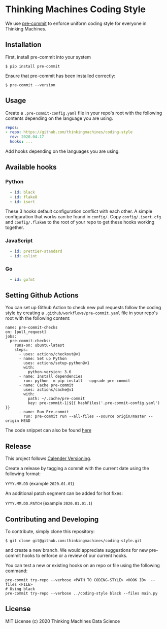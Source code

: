# Thinking Machines Coding Style

We use [pre-commit](https://pre-commit.com) to enforce uniform coding style for everyone
in Thinking Machines.

## Installation

First, install pre-commit into your system

```
$ pip install pre-commit
```

Ensure that pre-commit has been installed correctly:

```
$ pre-commit --version
```

## Usage

Create a `.pre-commit-config.yaml` file in your repo's root with the following contents
depending on the language you are using.

```yaml
repos:
- repo: https://github.com/thinkingmachines/coding-style
  rev: 2020.04.17
  hooks: ...
```

Add hooks depending on the languages you are using.

## Available hooks

### Python

```yaml
  - id: black
  - id: flake8
  - id: isort
```

These 3 hooks default configuration conflict with each other. A simple configuration that works can be
found in `config/`. Copy `config/.isort.cfg` and `config/.flake8` to the root of your repo to get
these hooks working together.
### JavaScript

```yaml
  - id: prettier-standard
  - id: eslint
```

### Go

```yaml
  - id: gofmt
```

## Setting Github Actions

You can set up Github Action to check new pull requests follow the coding style by
creating a `.github/workflows/pre-commit.yaml` file in your repo's root with the following content:
```
name: pre-commit-checks
on: [pull_request]
jobs:
  pre-commit-checks:
    runs-on: ubuntu-latest
    steps:
      - uses: actions/checkout@v1
      - name: Set up Python
        uses: actions/setup-python@v1
        with:
          python-version: 3.6
      - name: Install dependencies
        run: python -m pip install --upgrade pre-commit
      - name: Cache pre-commit
        uses: actions/cache@v1
        with:
          path: ~/.cache/pre-commit
          key: pre-commit-1|${{ hashFiles('.pre-commit-config.yaml') }}
      - name: Run Pre-commit
        run: pre-commit run --all-files --source origin/master --origin HEAD
```

The code snippet can also be found [here](https://github.com/thinkingmachines/gh-actions/blob/master/.github/workflows/pre-commit.yaml)

## Release

This project follows [Calender Versioning](https://calver.org/).

Create a release by tagging a commit with the current date using the following format:

`YYYY.MM.DD` (example `2020.01.01`)

An additional patch segment can be added for hot fixes:

`YYYY.MM.DD.PATCH` (example `2020.01.01.1`)

## Contributing and Developing

To contribute, simply clone this repository:

```
$ git clone git@github.com:thinkingmachines/coding-style.git
```

and create a new branch. We would appreciate suggestions for new pre-commit
hooks to enforce or a review of our current hooks.

You can test a new or existing hooks on an repo or file using the following command:
```
pre-commit try-repo --verbose <PATH TO CODING-STYLE> <HOOK ID>  --files <FILE>
# Using black
pre-commit try-repo --verbose ../coding-style black --files main.py
```

## License

MIT License (c) 2020 Thinking Machines Data Science
